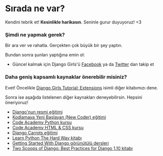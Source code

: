 # Sırada ne var?

Kendini tebrik et! **Kesinlikle harikasın**. Seninle gurur duyuyoruz! <3

### Şimdi ne yapmak gerek?

Bir ara ver ve rahatla. Gerçekten çok büyük bir şey yaptın.

Bundan sonra şunları yaptığına emin ol:

*   Güncel kalmak için Django Girls'ü [Facebook][1] ya da [Twitter][2] dan takip et

 [1]: http://facebook.com/djangogirls
 [2]: http://twitter.com/djangogirls

### Daha geniş kapsamlı kaynaklar önerebilir misiniz?

Evet! Öncelikle [Django Girls Tutorial: Extensions][3] isimli diğer kitabımızı dene.

 [3]: http://djangogirls.gitbooks.io/django-girls-tutorial-extensions/

Sonra ise aşağıda listelenen diğer kaynakları deneyebilirsin. Hepsini öneriyoruz!

- [Django'nun resmi eğitimi][4]
- [Kodlamaya Yeni Başlayan (New Coder) eğitimi][5]
- [Code Academy Python kursu][6]
- [Code Academy HTML & CSS kursu][7]
- [Django Carrots eğitimi][8]
- [Learn Python The Hard Way kitabı][9]
- [Getting Started With Django görünütülü dersleri][10]
- [Two Scoops of Django: Best Practices for Django 1.10 kitabı][11]

 [4]: https://docs.djangoproject.com/en/1.10/intro/tutorial01/
 [5]: http://newcoder.io/tutorials/
 [6]: http://www.codecademy.com/en/tracks/python
 [7]: http://www.codecademy.com/tracks/web
 [8]: http://django.carrots.pl/en/
 [9]: http://learnpythonthehardway.org/book/
 [10]: http://gettingstartedwithdjango.com/
 [11]: http://twoscoopspress.com/products/two-scoops-of-django-1-8
